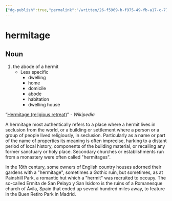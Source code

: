 ```yaml
---
{"dg-publish":true,"permalink":"/written/26-f5969-b-f975-49-fb-a17-c-7778-be-2017-c9/","dgHomeLink":true,"dgPassFrontmatter":false}
---
```


# hermitage


## Noun

1. the abode of a hermit
	- Less specific
		- dwelling
		- home
		- domicile
		- abode
		- habitation
		- dwelling house

“[Hermitage (religious retreat)](https://en.wikipedia.org/wiki/Hermitage_(religious_retreat))” - *Wikipedia*

A hermitage most authentically refers to a place where a hermit lives in seclusion from the world, or a building or settlement where a person or a group of people lived religiously, in seclusion. Particularly as a name or part of the name of properties its meaning is often imprecise, harking to a distant period of local history, components of the building material, or recalling any former sanctuary or holy place. Secondary churches or establishments run from a monastery were often called "hermitages".

In the 18th century, some owners of English country houses adorned their gardens with a "hermitage", sometimes a Gothic ruin, but sometimes, as at Painshill Park, a romantic hut which a "hermit" was recruited to occupy. The so-called Ermita de San Pelayo y San Isidoro is the ruins of a Romanesque church of Ávila, Spain that ended up several hundred miles away, to feature in the Buen Retiro Park in Madrid.